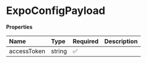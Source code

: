 # ExpoConfigPayload

**Properties**

| Name        | Type   | Required | Description |
| :---------- | :----- | :------- | :---------- |
| accessToken | string | ✅       |             |
